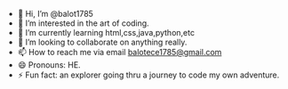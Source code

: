 - 👋 Hi, I’m @balot1785
- 👀 I’m interested in the art of coding.
- 🌱 I’m currently learning html,css,java,python,etc
- 💞️ I’m looking to collaborate on anything really.
- 📫 How to reach me via email balotece1785@gmail.com
- 😄 Pronouns: HE.
- ⚡ Fun fact: an explorer going thru a journey to code my own adventure.

<!---
balot1785/balot1785 is a ✨ special ✨ repository because its `README.md` (this file) appears on your GitHub profile.
You can click the Preview link to take a look at your changes.
--->
